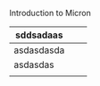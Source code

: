 Introduction to Micron

| sddsadaas  |      |      |
| ---------- | ---- | ---- |
| asdasdasda |      |      |
| asdasdas   |      |      |
|            |      |      |

